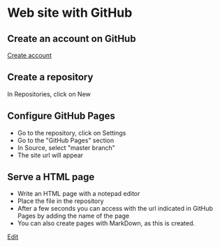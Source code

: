 # Web site with GitHub

## Create an account on GitHub
[Create account](https://github.com/join?source_repo=nicolasserrano%2FCS)

## Create a repository
In Repositories, click on New

## Configure GitHub Pages
- Go to the repository, click on Settings
- Go to the "GitHub Pages" section
- In Source, select "master branch"
- The site url will appear

## Serve a HTML page
- Write an HTML page with a notepad editor
- Place the file in the repository
- After a few seconds you can access with the url indicated in GitHub Pages by adding the name of the page
- You can also create pages with MarkDown, as this is created.

[Edit](https://github.com/nicolasserrano/CS/edit/master/WebGitHub_en.md)
<style>
div.container ul, div.container ol {
    padding-left: 1.4em;
}
</style>
